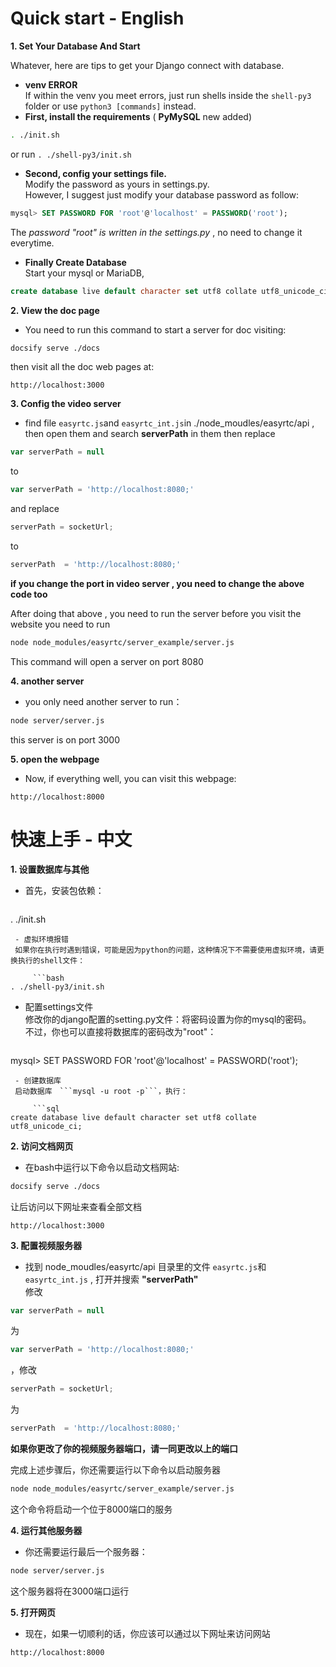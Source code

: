 # Quick start - English

**1. Set Your Database And Start**

Whatever, here are tips to get your Django connect with database.

- **venv ERROR**  
If within the venv you meet errors, just run shells inside the ```shell-py3``` folder or use ```python3 [commands]``` instead.
- **First, install the requirements** ( **PyMySQL** new added)
```bash
. ./init.sh
```
or run ```. ./shell-py3/init.sh```

- **Second, config your settings file.**  
Modify the password as yours in settings.py.  
However, I suggest just modify your database password as follow:
```sql
mysql> SET PASSWORD FOR 'root'@'localhost' = PASSWORD('root');
```
The *password "root" is written in the settings.py* , no need to change it everytime.

- **Finally Create Database**  
Start your mysql or MariaDB, 
```sql
create database live default character set utf8 collate utf8_unicode_ci; 
```

**2. View the doc page**
 - You need to run this command to start a server for doc visiting:
 
  ```bash
  docsify serve ./docs
  ```
 then visit all the doc web pages at:
 ```
 http://localhost:3000
 ```

**3. Config the video server**
 - find file ```easyrtc.js```and ```easyrtc_int.js```in ./node_moudles/easyrtc/api , then open them and search **serverPath** in them 
then replace 
```javascript
var serverPath = null
```
to
```javascript
var serverPath = 'http://localhost:8080;'
```
and
replace
```javascript
serverPath = socketUrl;
```
to
```javascript
serverPath  = 'http://localhost:8080;'
```
 **if you change the port in video server , you need to change the above code too**  

 After doing that above , you need to run the server before you visit the website
you need to run
```bash
node node_modules/easyrtc/server_example/server.js 
```
This command will open a server on port 8080

**4. another server**
 - you only need another server to run：
 ```bash
 node server/server.js
 ```
 this server is on port 3000
 
**5. open the webpage**  
 - Now, if everything well, you can visit this webpage:
```
http://localhost:8000
```

# 快速上手 - 中文
**1. 设置数据库与其他**
 - 首先，安装包依赖：  

     ```bash
. ./init.sh
```
 - 虚拟环境报错  
 如果你在执行时遇到错误，可能是因为python的问题，这种情况下不需要使用虚拟环境，请更换执行的shell文件：

     ```bash
. ./shell-py3/init.sh
```

 - 配置settings文件  
修改你的django配置的setting.py文件：将密码设置为你的mysql的密码。  
不过，你也可以直接将数据库的密码改为"root"：

     ```sql
mysql> SET PASSWORD FOR 'root'@'localhost' = PASSWORD('root');
```
 - 创建数据库  
 启动数据库　```mysql -u root -p```，执行：
 
     ```sql
create database live default character set utf8 collate utf8_unicode_ci; 
```

**2. 访问文档网页**
 - 在bash中运行以下命令以启动文档网站:
 
  ```bash
  docsify serve ./docs
  ```
 让后访问以下网址来查看全部文档
 ```
 http://localhost:3000
 ```

**3. 配置视频服务器**  
 - 找到 node_moudles/easyrtc/api 目录里的文件 ```easyrtc.js```和 ```easyrtc_int.js``` , 打开并搜索 **"serverPath"**   
 修改
```javascript
var serverPath = null
```
为
```javascript
var serverPath = 'http://localhost:8080;'
```
，修改
```javascript
serverPath = socketUrl;
```
为
```javascript
serverPath  = 'http://localhost:8080;'
```
 **如果你更改了你的视频服务器端口，请一同更改以上的端口**  

 完成上述步骤后，你还需要运行以下命令以启动服务器
```bash
node node_modules/easyrtc/server_example/server.js 
```
这个命令将启动一个位于8000端口的服务

**4. 运行其他服务器**
 - 你还需要运行最后一个服务器：
 ```bash
 node server/server.js
 ```
 这个服务器将在3000端口运行
 
**5. 打开网页**  
 - 现在，如果一切顺利的话，你应该可以通过以下网址来访问网站
```
http://localhost:8000
```